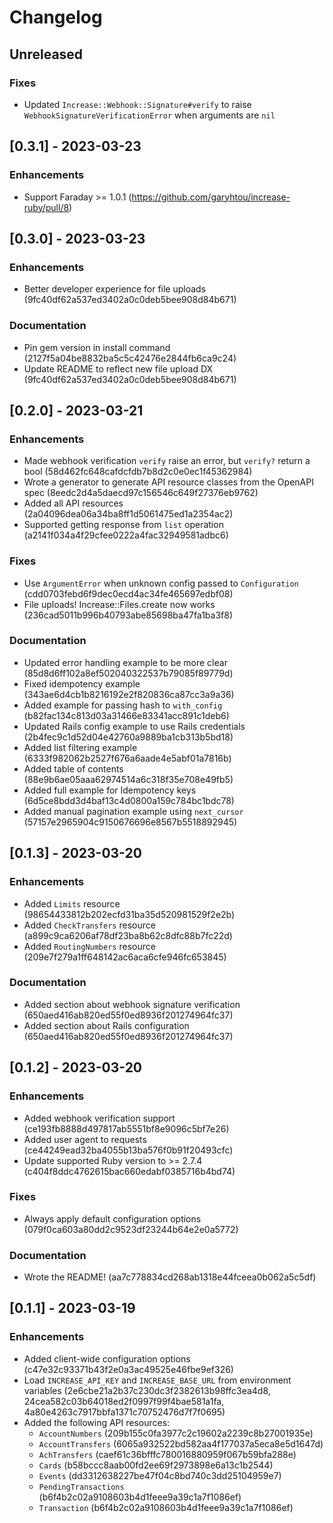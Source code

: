 # Changelog

## Unreleased

### Fixes

- Updated `Increase::Webhook::Signature#verify` to
  raise `WebhookSignatureVerificationError` when arguments are `nil`

## [0.3.1] - 2023-03-23

### Enhancements

- Support Faraday >= 1.0.1 (https://github.com/garyhtou/increase-ruby/pull/8)


## [0.3.0] - 2023-03-23

### Enhancements

- Better developer experience for file uploads (9fc40df62a537ed3402a0c0deb5bee908d84b671)

### Documentation

- Pin gem version in install command (2127f5a04be8832ba5c5c42476e2844fb6ca9c24)
- Update README to reflect new file upload DX (9fc40df62a537ed3402a0c0deb5bee908d84b671)


## [0.2.0] - 2023-03-21

### Enhancements

- Made webhook verification `verify` raise an error, but `verify?` return a bool (58d462fc648cafdcfdb7b8d2c0e0ec1f45362984)
- Wrote a generator to generate API resource classes from the OpenAPI spec (8eedc2d4a5daecd97c156546c649f27376eb9762)
- Added all API resources (2a04096dea06a34ba8ff1d5061475ed1a2354ac2)
- Supported getting response from `list` operation (a2141f034a4f29cfee0222a4fac32949581adbc6)

### Fixes

- Use `ArgumentError` when unknown config passed to `Configuration` (cdd0703febd6f9dec0ecd4ac34fe465697edbf08)
- File uploads! Increase::Files.create now works (236cad5011b996b40793abe85698ba47fa1ba3f8)

### Documentation

- Updated error handling example to be more clear (85d8d6ff102a8ef502040322537b79085f89779d)
- Fixed idempotency example (343ae6d4cb1b8216192e2f820836ca87cc3a9a36)
- Added example for passing hash to `with_config` (b82fac134c813d03a31466e83341acc891c1deb6)
- Updated Rails config example to use Rails credentials (2b4fec9c1d52d04e42760a9889ba1cb313b5bd18)
- Added list filtering example (6333f982062b2527f676a6aade4e5abf01a7816b)
- Added table of contents (88e9b6ae05aaa62974514a6c318f35e708e49fb5)
- Added full example for Idempotency keys (6d5ce8bdd3d4baf13c4d0800a159c784bc1bdc78)
- Added manual pagination example using `next_cursor` (57157e2965904c9150676696e8567b5518892945)


## [0.1.3] - 2023-03-20

### Enhancements

- Added `Limits` resource (98654433812b202ecfd31ba35d520981529f2e2b)
- Added `CheckTransfers` resource (a899c9ca6206af78df23ba8b62c8dfc88b7fc22d)
- Added `RoutingNumbers` resource (209e7f279a1ff648142ac6aca6cfe946fc653845)

### Documentation

- Added section about webhook signature verification (650aed416ab820ed55f0ed8936f201274964fc37)
- Added section about Rails configuration (650aed416ab820ed55f0ed8936f201274964fc37)

## [0.1.2] - 2023-03-20

### Enhancements

- Added webhook verification support (ce193fb8888d497817ab5551bf8e9096c5bf7e26)
- Added user agent to requests (ce44249ead32ba4055b13ba576f0b91f20493cfc)
- Update supported Ruby version to >= 2.7.4 (c404f8ddc4762615bac660edabf0385716b4bd74)

### Fixes

- Always apply default configuration options (079f0ca603a80dd2c9523df23244b64e2e0a5772)

### Documentation

- Wrote the README! (aa7c778834cd268ab1318e44fceea0b062a5c5df)


## [0.1.1] - 2023-03-19

### Enhancements
- Added client-wide configuration options (c47e32c93371b43f2e0a3ac49525e46fbe9ef326)
- Load `INCREASE_API_KEY` and `INCREASE_BASE_URL` from environment variables (2e6cbe21a2b37c230dc3f2382613b98ffc3ea4d8, 24cea582c03b64018ed2f0997f99f4bae581a1fa, 4a80e4263c7917bbfa1371c70752476d7f7f0695)
- Added the following API resources:
  - `AccountNumbers` (209b155c0fa3977c2c19602a2239c8b27001935e)
  - `AccountTransfers` (6065a932522bd582aa4f177037a5eca8e5d1647d)
  - `AchTransfers` (caef61c36bfffc780016880959f067b59bfa288e)
  - `Cards` (b58bccc8aab00fd2ee69f2973898e6a13c1b2544)
  - `Events` (dd3312638227be47f04c8bd740c3dd25104959e7)
  - `PendingTransactions` (b6f4b2c02a9108603b4d1feee9a39c1a7f1086ef)
  - `Transaction` (b6f4b2c02a9108603b4d1feee9a39c1a7f1086ef)
